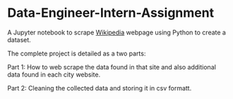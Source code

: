 # Data-Engineer-Intern-Assignment
A Jupyter notebook to scrape [Wikipedia](https://en.wikipedia.org/wiki/List_of_United_States_cities_by_population) webpage using Python to create a dataset.

The complete project is detailed as a two parts:

Part 1: How to web scrape the data found in that site and also additional data found in each city website.

Part 2: Cleaning the collected data and storing it in csv formatt.
